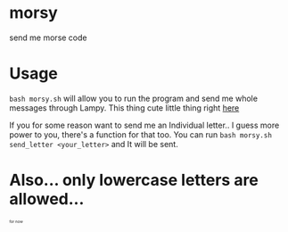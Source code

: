 # morsy
send me morse code

# Usage
`bash morsy.sh` will allow you to run the program and send me whole messages through Lampy. This thing cute little thing right [here](https://lampy.dangrain.top)

If you for some reason want to send me an Individual letter.. I guess more power to you, there's a function for that too.
You can run `bash morsy.sh send_letter <your_letter>` and It will be sent.

# Also... only lowercase letters are allowed... 
<sub><sup><sub><sup>for now</sup></sub></sup></sub>
